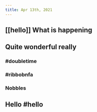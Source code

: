 ```yaml
---
title: Apr 13th, 2021
---
```


## [[hello]] What is happening
## Quite wonderful really
### #doubletime
### #ribbobnfa
### Nobbles
## Hello #hello
##
